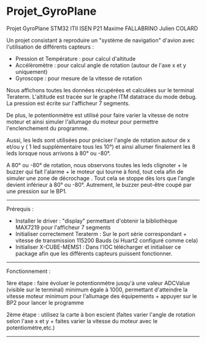 # Projet_GyroPlane
 Projet GyroPlane STM32 ITII ISEN P21 Maxime FALLABRINO Julien COLARD

 Un projet consistant à reproduire un "système de navigation" d'avion avec l'utilisation de différents capteurs :

 - Pression et Température : pour calcul d'altitude
 - Accélèromètre : pour calcul angle de rotation (autour de l'axe x et y uniquement)
 - Gyroscope : pour mesure de la vitesse de rotation

Nous affichons toutes les données récupérées et calculées sur le terminal Teraterm. 
L'altitude est tracée sur le graphe ITM datatrace du mode debug.
La pression est écrite sur l'afficheur 7 segments.

De plus, le potentionmètre est utilisé pour faire varier la vitesse de notre moteur et ainsi simuler l'allumage du moteur pour permettre l'enclenchement du programme.

Aussi, les leds sont utilisées pour préciser l'angle de rotation autour de x et/ou y ( 1 led supplémentaire tous les 10°) et ainsi allumer finalement les 8 leds lorsque nous arrivons à 80° ou -80°. 

A 80° ou -80° de rotation, nous observons toutes les leds clignoter + le buzzer qui fait l'alarme + le moteur qui tourne à fond, tout cela afin de simuler une zone de décrochage . Tout cela se stoppe dès lors que l'angle devient inférieur à 80° ou -80°. Autrement, le buzzer peut-être coupé par une pression sur le BP1.

*****************
Prérequis : 

- Installer le driver : "display" permettant d'obtenir la bibliothèque MAX7219 pour l'afficheur 7 segments
- Initialiser correctement Teraterm : Sur le port série correspondant + vitesse de transmission 115200 Bauds (si Huart2 configuré comme cela)
- Initialiser X-CUBE-MEMS1 : Dans l'IOC télécharger et initialiser ce package afin que les différents capteurs puissent fonctionner.
  
******************

Fonctionnement : 

1ère étape : faire évoluer le potentionmètre jusqu'à une valeur ADCValue (visible sur le terminal) minimum égale à 1000, permettant d'atteindre la vitesse moteur minimum pour l'allumage des équipements + appuyer sur le BP2 pour lancer le programme  

2ème étape : utilisez la carte à bon escient (faites varier l'angle de rotation selon l'axe x et y + faites varier la vitesse du moteur avec le potentiomètre,etc.)

*******************








